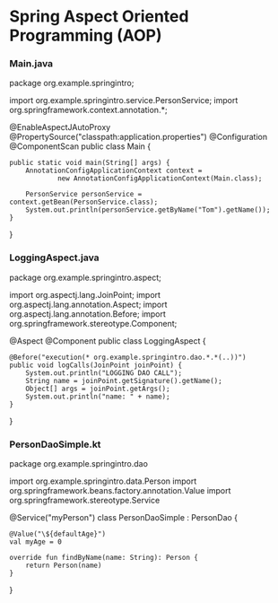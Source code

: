 # Spring Aspect Oriented Programming (AOP)

### Main.java
package org.example.springintro;

import org.example.springintro.service.PersonService;
import org.springframework.context.annotation.*;

@EnableAspectJAutoProxy
@PropertySource("classpath:application.properties")
@Configuration
@ComponentScan
public class Main {

    public static void main(String[] args) {
        AnnotationConfigApplicationContext context =
                new AnnotationConfigApplicationContext(Main.class);

        PersonService personService = context.getBean(PersonService.class);
        System.out.println(personService.getByName("Tom").getName());
    }
}



### LoggingAspect.java
package org.example.springintro.aspect;

import org.aspectj.lang.JoinPoint;
import org.aspectj.lang.annotation.Aspect;
import org.aspectj.lang.annotation.Before;
import org.springframework.stereotype.Component;

@Aspect
@Component
public class LoggingAspect {

    @Before("execution(* org.example.springintro.dao.*.*(..))")
    public void logCalls(JoinPoint joinPoint) {
        System.out.println("LOGGING DAO CALL");
        String name = joinPoint.getSignature().getName();
        Object[] args = joinPoint.getArgs();
        System.out.println("name: " + name);
    }
}




### PersonDaoSimple.kt
package org.example.springintro.dao

import org.example.springintro.data.Person
import org.springframework.beans.factory.annotation.Value
import org.springframework.stereotype.Service

@Service("myPerson")
class PersonDaoSimple : PersonDao {

    @Value("\${defaultAge}")
    val myAge = 0

    override fun findByName(name: String): Person {
        return Person(name)
    }
}
